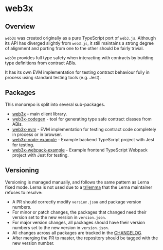 # web3x

## Overview

`web3x` was created originally as a pure TypeScript port of `web3.js`. Although its API has diverged slightly from `web3.js`,
it still maintains a strong degree of alignment and porting from one to the other should be fairly trivial.

`web3x` provides full type safety when interacting with contracts by building type definitions from contract ABIs.

It has its own EVM implementation for testing contract behaviour fully in process using standard testing tools (e.g. Jest).

## Packages

This monorepo is split into several sub-packages.

- [web3x](/web3x) - main client library.
- [web3x-codegen](/web3x-codegen) - tool for generating type safe contract classes from ABIs.
- [web3x-evm](/web3x-evm) - EVM implementation for testing contract code completely in process or in browser.
- [web3x-node-example](/web3x-node-example) - Example backend TypeScript project with Jest for testing.
- [web3x-webpack-example](/web3x-webpack-example) - Example frontend TypeScript Webpack project with Jest for testing.

## Versioning

Versioning is managed manually, and follows the same pattern as Lerna fixed mode.
Lerna is not used due to a [trilemma](https://github.com/lerna/lerna/issues/901) that the Lerna maintainer refuses to resolve:

- A PR should correctly modify `version.json` and package version numbers.
- For minor or patch changes, the packages that changed need their version set to the new version in `version.json`.
- For major version changes, all packages should have their version numbers set to the new version in `version.json`.
- All changes across all packages are tracked in the [CHANGELOG](CHANGELOG.md).
- After merging the PR to master, the repository should be tagged with the new version number.
